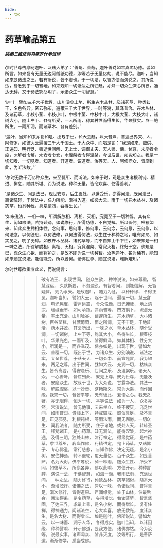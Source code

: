 ```yaml
---
hide:
  - toc
---
```


# **药草喻品第五**

##### 姚秦三藏法师鸠摩罗什奉诏译

尔时世尊告摩诃迦叶、及诸大弟子：‘善哉、善哉，迦叶善说如来真实功德。诚如所言，如来复有无量无边阿僧祇功德，汝等若于无量亿劫、说不能尽。迦叶，当知如来是诸法之王，若有所说，皆不虚也。于一切法，以智方便而演说之，其所说法，皆悉到于一切智地。如来观知一切诸法之所归趋，亦知一切众生深心所行，通达无碍，又于诸法究尽明了，示诸众生一切智慧。’

‘迦叶，譬如三千大千世界、山川溪谷土地，所生卉木丛林、及诸药草，种类若干，名色各异。密云弥布，遍覆三千大千世界，一时等澍，其泽普洽。卉木丛林、及诸药草，小根小茎、小枝小叶，中根中茎、中枝中叶，大根大茎、大枝大叶，诸树大小，随上中下、各有所受，一云所雨，称其种性而得生长，华果敷实。虽一地所生，一雨所润，而诸草木、各有差别。’

‘迦叶，当知如来亦复如是、出现于世，如大云起，以大音声、普遍世界天、人、阿修罗，如彼大云遍覆三千大千国土。于大众中、而唱是言：“我是如来、应供、正遍知、明行足、善逝世间解、无上士、调御丈夫、天人师、佛、世尊，未度者令度，未解者令解，未安者令安，未涅槃者令得涅槃，今世后世、如实知之。我是一切知者、一切见者、知道者、开道者、说道者、汝等天、人、阿修罗众、皆应到此，为听法故。”’

‘尔时无数千万亿种众生，来至佛所、而听法。如来于时，观是众生诸根利钝，精进、懈怠，随其所堪、而为说法，种种无量，皆令欢喜、快得善利。’

‘是诸众生、闻是法已，现世安隐，后生善处，以道受乐，亦得闻法。既闻法已，离诸障碍，于诸法中，任力所能，渐得入道。如彼大云、雨于一切卉木丛林、及诸药草，如其种性，具足蒙润，各得生长。’

‘如来说法，一相一味，所谓解脱相、离相、灭相，究竟至于一切种智。其有众生、闻如来法，若持读诵，如说修行，所得功德、不自觉知。所以者何。唯有如来、知此众生种相体性，念何事，思何事，修何事，云何念，云何思，云何修，以何法念，以何法思，以何法修，以何法得何法，众生住于种种之地，唯有如来、如实见之，明了无碍。如彼卉木丛林、诸药草等，而不自知上中下性，如来知是一相一味之法，所谓解脱相、离相、灭相，究竟涅槃、常寂灭相，终归于空。佛知是已，观众生心欲、而将护之，是故不即为说一切种智。汝等迦叶、甚为稀有，能知如来随宜说法，能信能受。所以者何。诸佛世尊、随宜说法，难解难知。’

尔时世尊欲重宣此义，而说偈言：

>>> 破有法王、 出现世间， 随众生欲， 种种说法。如来尊重， 智慧深远， 久默斯要， 不务速说。有智若闻， 则能信解， 无智疑悔， 则为永失。是故迦叶， 随力为说， 以种种缘、 令得正见。迦叶当知， 譬如大云， 起于世间， 遍覆一切，慧云含润， 电光晃曜， 雷声远震， 令众悦豫。日光掩蔽， 地上清凉， 叆叇垂布、 如可承揽。其雨普等， 四方俱下， 流澍无量， 率土充洽。山川险谷、 幽邃所生， 卉木药草， 大小诸树，百谷苗稼， 甘蔗葡萄， 雨之所润， 无不丰足，干地普洽， 药木并茂。 其云所出， 一味之水，草木丛林， 随分受润。 一切诸树， 上中下等，称其大小， 各得生长， 根茎枝叶， 华果光色，一雨所及， 皆得鲜泽。 如其体相、 性分大小，所润是一， 而各滋茂。 佛亦如是， 出现于世，譬如大云、 普覆一切。 既出于世， 为诸众生、分别演说、 诸法之实。 大圣世尊， 于诸天人、一切众中、 而宣是言， 我为如来， 两足之尊，出于世间， 犹如大云、 充润一切， 枯槁众生，皆令离苦， 得安隐乐、 世间之乐、 及涅槃乐。诸天人众， 一心善听， 皆应到此、 觐无上尊。我为世尊， 无能及者， 安隐众生， 故现于世，为大众说， 甘露净法。 其法一味， 解脱涅槃，以一妙音、 演畅斯义， 常为大乘， 而作因缘。我观一切， 普皆平等， 无有彼此、 爱憎之心。我无贪著， 亦无限碍， 恒为一切、 平等说法，如为一人， 众多亦然。 常演说法， 曾无他事，去来坐立、 终不疲厌， 充足世间， 如雨普润。贵贱上下， 持戒毁戒， 威仪具足、 及不具足，正见邪见， 利根钝根， 等雨法雨， 而无懈倦。一切众生、 闻我法者， 随力所受， 住于诸地。或处人天， 转轮圣王， 释梵诸王， 是小药草。知无漏法， 能得涅槃， 起六神通， 及得三明，独处山林， 常行禅定， 得缘觉证， 是中药草。求世尊处， 我当作佛， 行精进定， 是上药草。又诸佛子、 专心佛道， 常行慈悲， 自知作佛，决定无疑， 是名小树。 安住神通， 转不退轮，度无量亿、 百千众生， 如是菩萨， 名为大树。佛平等说， 如一味雨， 随众生性、 所受不同，如彼草木， 所禀各异， 佛以此喻、 方便开示，种种言辞， 演说一法， 于佛智慧， 如海一滴。我雨法雨， 充满世间， 一味之法， 随力修行，如彼丛林、 药草诸树， 随其大小， 渐增茂好。诸佛之法， 常以一味， 令诸世间、 普得具足，渐次修行， 皆得道果。 声闻缘觉， 处于山林，住最后身， 闻法得果， 是名药草， 各得增长。若诸菩萨， 智慧坚固， 了达三界， 求最上乘，是名小树、 而得增长。 复有住禅， 得神通力，闻诸法空， 心大欢喜， 放无数光， 度诸众生，是名大树、 而得增长。 如是迦叶， 佛所说法，譬如大云， 以一味雨、 润于人华， 各得成实。迦叶当知， 以诸因缘、 种种譬喻、 开示佛道，是我方便， 诸佛亦然。 今为汝等， 说最实事，诸声闻众、 皆非灭度， 汝等所行， 是菩萨道，渐渐修学， 悉当成佛。